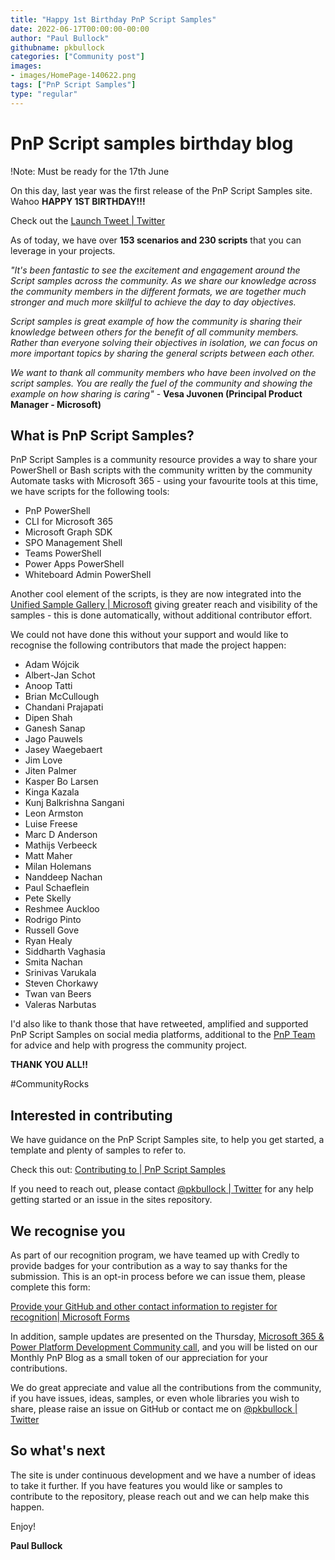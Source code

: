 ```yaml
---
title: "Happy 1st Birthday PnP Script Samples"
date: 2022-06-17T00:00:00-00:00
author: "Paul Bullock"
githubname: pkbullock
categories: ["Community post"]
images:
- images/HomePage-140622.png
tags: ["PnP Script Samples"]
type: "regular"
---
```


# PnP Script samples birthday blog

!Note: Must be ready for the 17th June

On this day, last year was the first release of the PnP Script Samples site. Wahoo **HAPPY 1ST BIRTHDAY!!!**

Check out the [Launch Tweet | Twitter](https://twitter.com/pkbullock/status/1405646438315565069?s=21&t=3jGXUj0ll9pPluDB0jWs9Q)

As of today, we have over **153 scenarios and 230 scripts** that you can leverage in your projects.

_"It's been fantastic to see the excitement and engagement around the Script samples across the community. As we share our knowledge across the community members in the different formats, we are together much stronger and much more skillful to achieve the day to day objectives._

_Script samples is great example of how the community is sharing their knowledge between others for the benefit of all community members. Rather than everyone solving their objectives in isolation, we can focus on more important topics by sharing the general scripts between each other._

_We want to thank all community members who have been involved on the script samples. You are really the fuel of the community and showing the example on how sharing is caring"_  - **Vesa Juvonen (Principal Product Manager - Microsoft)**


## What is PnP Script Samples?

PnP Script Samples is a community resource provides a way to share your PowerShell or Bash scripts with the community written by the community Automate tasks with Microsoft 365 - using your favourite tools at this time, we have scripts for the following tools: 

- PnP PowerShell
- CLI for Microsoft 365
- Microsoft Graph SDK
- SPO Management Shell
- Teams PowerShell
- Power Apps PowerShell
- Whiteboard Admin PowerShell 

Another cool element of the scripts, is they are now integrated into the [Unified Sample Gallery | Microsoft](https://adoption.microsoft.com) giving greater reach and visibility of the samples - this is done automatically, without additional contributor effort.

We could not have done this without your support and would like to recognise the following contributors that made the project happen:

- Adam Wójcik
- Albert-Jan Schot
- Anoop Tatti
- Brian McCullough
- Chandani Prajapati
- Dipen Shah
- Ganesh Sanap
- Jago Pauwels
- Jasey Waegebaert
- Jim Love
- Jiten Palmer
- Kasper Bo Larsen
- Kinga Kazala
- Kunj Balkrishna Sangani
- Leon Armston
- Luise Freese
- Marc D Anderson
- Mathijs Verbeeck
- Matt Maher
- Milan Holemans
- Nanddeep Nachan
- Paul Schaeflein
- Pete Skelly
- Reshmee Auckloo
- Rodrigo Pinto
- Russell Gove
- Ryan Healy
- Siddharth Vaghasia
- Smita Nachan
- Srinivas Varukala
- Steven Chorkawy
- Twan van Beers
- Valeras Narbutas

I'd also like to thank those that have retweeted, amplified and supported PnP Script Samples on social media platforms, additional to the [PnP Team](https://pnp.github.io/#team) for advice and help with progress the community project. 

**THANK YOU ALL!!**

#CommunityRocks

## Interested in contributing

We have guidance on the PnP Script Samples site, to help you get started, a template and plenty of samples to refer to.

Check this out: [Contributing to | PnP Script Samples](https://pnp.github.io/script-samples/contributing/index.html)

If you need to reach out, please contact [@pkbullock | Twitter](https://twitter.com/pkbullock) for any help getting started or an issue in the sites repository.

## We recognise you

As part of our recognition program, we have teamed up with Credly to provide badges for your contribution as a way to say thanks for the submission. This is an opt-in process before we can issue them, please complete this form:

[Provide your GitHub and other contact information to register for recognition| Microsoft Forms](https://aka.ms/m365pnp-badge-registration)

In addition, sample updates are presented on the Thursday, [Microsoft 365 & Power Platform Development Community call](https://pnp.github.io/#community), and you will be listed on our Monthly PnP Blog as a small token of our appreciation for your contributions.

We do great appreciate and value all the contributions from the community, if you have issues, ideas, samples, or even whole libraries you wish to share, please raise an issue on GitHub or contact me on [@pkbullock | Twitter](https://twitter.com/pkbullock)

## So what's next

The site is under continuous development and we have a number of ideas to take it further. If you have features you would like or samples to contribute to the repository, please reach out and we can help make this happen.

Enjoy!

**Paul Bullock**
